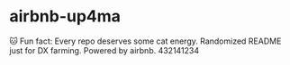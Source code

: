 ﻿# airbnb-up4ma

🐱 Fun fact: Every repo deserves some cat energy.
Randomized README just for DX farming.
Powered by airbnb.
432141234
